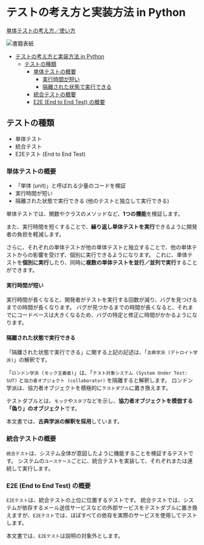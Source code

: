 # テストの考え方と実装方法 in Python

[単体テストの考え方／使い方](https://book.mynavi.jp/ec/products/detail/id=134252)

![書籍表紙](https://book.mynavi.jp/files/topics/134252_ext_06_0.jpg?v=1670578534)

- [テストの考え方と実装方法 in Python](#テストの考え方と実装方法-in-python)
  - [テストの種類](#テストの種類)
    - [単体テストの概要](#単体テストの概要)
      - [実行時間が短い](#実行時間が短い)
      - [隔離された状態で実行できる](#隔離された状態で実行できる)
    - [統合テストの概要](#統合テストの概要)
    - [E2E (End to End Test) の概要](#e2e-end-to-end-test-の概要)

## テストの種類

- 単体テスト
- 統合テスト
- E2Eテスト (End to End Test)

### 単体テストの概要

- 「単体 (unit)」と呼ばれる少量のコードを検証
- 実行時間が短い
- 隔離された状態で実行できる (他のテストと独立して実行できる)

単体テストでは、関数やクラスのメソッドなど、**1つの機能**を検証します。

また、実行時間を短くすることで、**繰り返し単体テストを実行**できるように開発者の負担を軽減します。

さらに、それぞれの単体テストが他の単体テストと独立することで、他の単体テストからの影響を受けず、個別に実行できるようになります。
これに、単体テストを**個別に実行**したり、同時に**複数の単体テストを並行／並列で実行**することができます。

#### 実行時間が短い

実行時間が長くなると、開発者がテストを実行する回数が減り、バグを見つけるまでの時間が長くなります。
バグが見つかるまでの時間が長くなると、それまでにコードベースは大きくなるため、バグの特定と修正に時間がかかるようになります。

#### 隔離された状態で実行できる

「隔離された状態で実行できる」に関する上記の記述は、「`古典学派 (デトロイト学派)`」の解釈です。

「`ロンドン学派 (モック主義者)`」は、「`テスト対象システム (System Under Test: SUT)` と`協力者オブジェクト (collaborator)` を隔離すると解釈します。
ロンドン学派は、協力者オブジェクトを積極的に`テストダブル`に置き換えます。

テストダブルとは、`モック`や`スタブ`などを示し、**協力者オブジェクトを模倣する「偽り」のオブジェクト**です。

本文書では、**古典学派の解釈を採用**しています。

### 統合テストの概要

`統合テスト`は、システム全体が意図したように機能することを検証するテストです。
システムの`ユースケース`ごとに、統合テストを実装して、それぞれまたは連続して実行します。

### E2E (End to End Test) の概要

`E2Eテスト`は、統合テストの上位に位置するテストです。
統合テストでは、システムが依存するメール送信サービスなどの外部サービスをテストダブルに置き換えますが、`E2Eテスト`では、ほぼすべての依存を実際のサービスを使用してテストします。

本文書では、`E2Eテスト`は説明の対象外とします。
